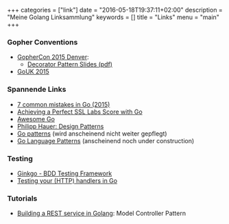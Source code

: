 +++
categories = ["link"]
date = "2016-05-18T19:37:11+02:00"
description = "Meine Golang Linksammlung"
keywords = []
title = "Links"
menu = "main"
+++

### Gopher Conventions

* [GopherCon 2015 Denver](https://blog.golang.org/gophercon2015): 
	* [Decorator Pattern Slides (pdf)](https://github.com/gophercon/2015-talks/blob/master/Tom%C3%A1s%20Senart%20-%20Embrace%20the%20Interface/ETI.pdf)
* [GoUK 2015](https://blog.golang.org/gouk15)
	
### Spannende Links

* [7 common mistakes in Go (2015)](http://spf13.com/presentation/7-common-mistakes-in-go-2015/)
* [Achieving a Perfect SSL Labs Score with Go](https://blog.bracelab.com/achieving-perfect-ssl-labs-score-with-go)
* [Awesome Go](https://github.com/avelino/awesome-go)
* [Philipp Hauer: Design Patterns](http://www.philipphauer.de/study/se/design-pattern.php)
* [Go patterns](http://tmrts.com/go-patterns/) (wird anscheinend nicht weiter gepflegt)
* [Go Language Patterns](http://www.golangpatterns.info/) (anscheinend noch under construction)

		
### Testing

* [Ginkgo - BDD Testing Framework](https://github.com/onsi/ginkgo)
* [Testing your (HTTP) handlers in Go](http://elithrar.github.io/article/testing-http-handlers-go/)
		
### Tutorials

* [Building a REST service in Golang](http://stevenwhite.com/building-a-rest-service-with-golang-2/): Model Controller Pattern